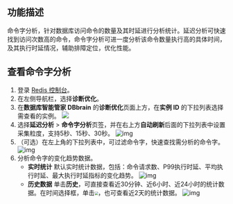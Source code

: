 ## 功能描述

命令字分析，针对数据库访问命令的数量及其时延进行分析统计。延迟分析可快速找到访问次数高的命令，命令字分析可进一度分析该命令数量执行高的具体时间，及其执行时延情况，辅助排障定位，优化性能。

## 查看命令字分析

1. 登录 [Redis 控制台](https://console.cloud.tencent.com/redis)。
2. 在左侧导航栏，选择**诊断优化**。
3. 在**数据库智能管家 DBbrain** 的**诊断优化**页面上方，在**实例 ID** 的下拉列表选择需查看的实例。
![](https://qcloudimg.tencent-cloud.cn/raw/807e5c7834d4495279de56e4301dfe34.png)
4. 选择**延迟分析** > **命令字分析**页签，并在右上方**自动刷新**后面的下拉列表中设置采集粒度，支持5秒、15秒、30秒。
![img](https://main.qcloudimg.com/raw/68a68414fe187005ffc975625bad4ce9.png)
5. （可选）在左上角的下拉列表中，可过滤命令字，快速查找需分析的命令字。
![img](https://main.qcloudimg.com/raw/cf49546fe35e61bf095277b3d03dbd76.png)
6. 分析命令字的变化趋势数据。
   - **实时统计**
     默认实时统计数据，包括：命令请求数、P99执行时延、平均执行时延、最大执行时延指标的变化趋势。
     ![img](https://main.qcloudimg.com/raw/0bd192f7954df57acd8874a692e66e5c.png)
   - **历史数据**
     单击**历史**，可直接查看近30分钟、近6小时、近24小时的统计数据。在时间选择框，单击<img src="https://qcloudimg.tencent-cloud.cn/raw/a1438740099d1baedaf57020fb2e397b.png" style="zoom: 50%;" />，也可查看近2天的统计数据。
     ![img](https://main.qcloudimg.com/raw/93e7d8f5c36251dd5d13f39e28e17782.png)
